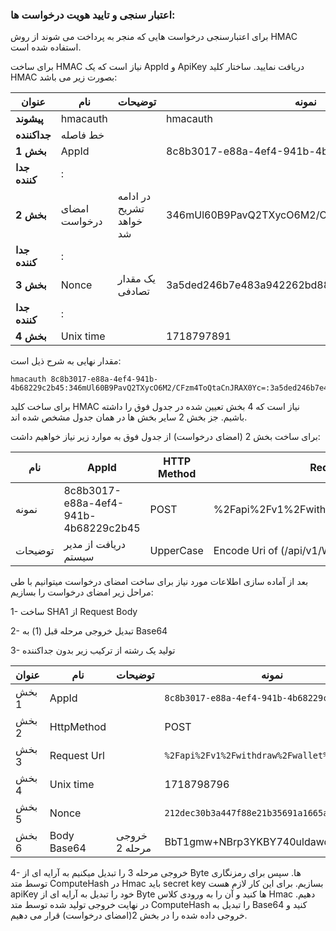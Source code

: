<h3>اعتبار سنجی و تایید هویت درخواست ها:</h3>

برای اعتبارسنجی درخواست هایی که منجر به پرداخت می شوند از روش HMAC استفاده شده است.

برای ساخت HMAC نیاز است که یک AppId و ApiKey دریافت نمایید. ساختار کلید HMAC بصورت زیر می باشد:

<div align="right">

| **عنوان**        | **نام**         | **توضیحات**                   | **نمونه**                            |
|------------------|-----------------|-------------------------------|-------------------------------------|
| **پیشوند**       | hmacauth        |                               | hmacauth                            |
| **جداکننده**     | خط فاصله        |                               |                                     |
| **بخش 1**        | AppId           |                               | 8c8b3017-e88a-4ef4-941b-4b68229c2b45 |
| **جدا کننده**    | :               |                               |                                     |
| **بخش 2**        | امضای درخواست   | در ادامه تشریح خواهد شد      | 346mUl60B9PavQ2TXycO6M2/CFzm4ToQtaCnJRAX0Yc= |
| **جدا کننده**    | :               |                               |                                     |
| **بخش 3**        | Nonce           | یک مقدار تصادفی              | 3a5ded246b7e483a942262bd882a579f   |
| **جدا کننده**    | :               |                               |                                     |
| **بخش 4**        | Unix time       |                               | 1718797891                          |
</div>


مقدار نهایی به شرح ذیل است:

```plaintext
hmacauth 8c8b3017-e88a-4ef4-941b-4b68229c2b45:346mUl60B9PavQ2TXycO6M2/CFzm4ToQtaCnJRAX0Yc=:3a5ded246b7e483a942262bd882a579f:1718797891
```

برای ساخت کلید HMAC نیاز است که 4 بخش تعیین شده در جدول فوق را داشته باشیم. جز بخش 2 سایر بخش ها در همان جدول مشخص شده اند.

برای ساخت بخش 2 (امضای درخواست) از جدول فوق به موارد زیر نیاز خواهیم داشت:
<div align="right">

| نام     | AppId                               | HTTP Method | Request Url                                               | Unix time  | Nonce                             | Request Body                                   |
|---------|-------------------------------------|-------------|----------------------------------------------------------|------------|-----------------------------------|------------------------------------------------|
| نمونه   | 8c8b3017-e88a-4ef4-941b-4b68229c2b45 | POST        | %2Fapi%2Fv1%2Fwithdraw%2Fwallet%2F1%2Fbill               | 1718798796 | 212dec30b3a447f88e21b35691a1665a | {"ClientRequestId":"3088","Amount":"10000"}    |
| توضیحات | دریافت از مدیر سیستم               | UpperCase   | Encode Uri of (/api/v1/Withdraw/wallet/1/bill          |            | UUID                              | Json of request object                          |


</div>

بعد از آماده سازی اطلاعات مورد نیاز برای ساخت امضای درخواست میتوانیم با طی مراحل زیر امضای درخواست را بسازیم:

1- ساخت SHA1 از Request Body

2- تبدیل خروجی مرحله قبل (1) به Base64

3- تولید یک رشته از ترکیب زیر بدون جداکننده


<div align="right">

| **عنوان**      | **نام**        | **توضیحات**       | **نمونه**                                       |
|-----------------|----------------|--------------------|-------------------------------------------------|
| بخش 1           | AppId          |                    | `8c8b3017-e88a-4ef4-941b-4b68229c2b45`        |
| بخش 2           | HttpMethod     |                    | POST                                            |
| بخش 3           | Request Url   |                    | `%2Fapi%2Fv1%2Fwithdraw%2Fwallet%2F1%2Fbill`  |
| بخش 4           | Unix time      |                    | 1718798796                                     |
| بخش 5           | Nonce          |                    | `212dec30b3a447f88e21b35691a1665a`            |
| بخش 6           | Body Base64    | خروجی مرحله 2      | BbT1gmw+NBrp3YKBY740uldawqw=                   |


</div>

4- خروجی مرحله 3 را تبدیل میکنیم به آرایه ای از Byte ها. سپس برای رمزنگاری توسط متد ComputeHash در Hmac باید secret key بسازیم. برای این کار لازم هست apiKey خود را تبدیل به آرایه ای از Byte ها کنید و آن را به ورودی کلاس Hmac دهیم. در نهایت خروجی تولید شده توسط متد ComputeHash را تبدیل به Base64 کنید و خروجی داده شده را در بخش 2(امضای درخواست) قرار می دهیم.

